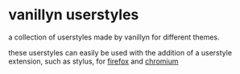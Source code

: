 # vanillyn userstyles
a collection of userstyles made by vanillyn for different themes.

these userstyles can easily be used with the addition of a userstyle extension, such as stylus, for [firefox](https://addons.mozilla.org/en-US/firefox/addon/styl-us/) and [chromium](https://chrome.google.com/webstore/detail/stylus/clngdbkpkpeebahjckkjfobafhncgmne)